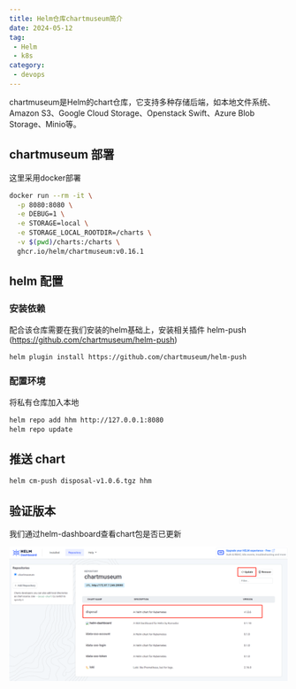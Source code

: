 ```yaml
---
title: Helm仓库chartmuseum简介
date: 2024-05-12
tag:
 - Helm
 - k8s
category:
 - devops
---
```


chartmuseum是Helm的chart仓库，它支持多种存储后端，如本地文件系统、Amazon S3、Google Cloud Storage、Openstack Swift、Azure Blob Storage、Minio等。

<!-- more -->

## chartmuseum 部署

这里采用docker部署

```bash
docker run --rm -it \
  -p 8080:8080 \
  -e DEBUG=1 \
  -e STORAGE=local \
  -e STORAGE_LOCAL_ROOTDIR=/charts \
  -v $(pwd)/charts:/charts \
  ghcr.io/helm/chartmuseum:v0.16.1
```

## helm 配置

### 安装依赖

配合该仓库需要在我们安装的helm基础上，安装相关插件 helm-push (https://github.com/chartmuseum/helm-push)

```bash
helm plugin install https://github.com/chartmuseum/helm-push
```

### 配置环境

将私有仓库加入本地

```bash
helm repo add hhm http://127.0.0.1:8080
helm repo update
```

## 推送 chart

```bash
helm cm-push disposal-v1.0.6.tgz hhm
```

## 验证版本

我们通过helm-dashboard查看chart包是否已更新

![chartmuseum](./images/chartmuseum.png)

